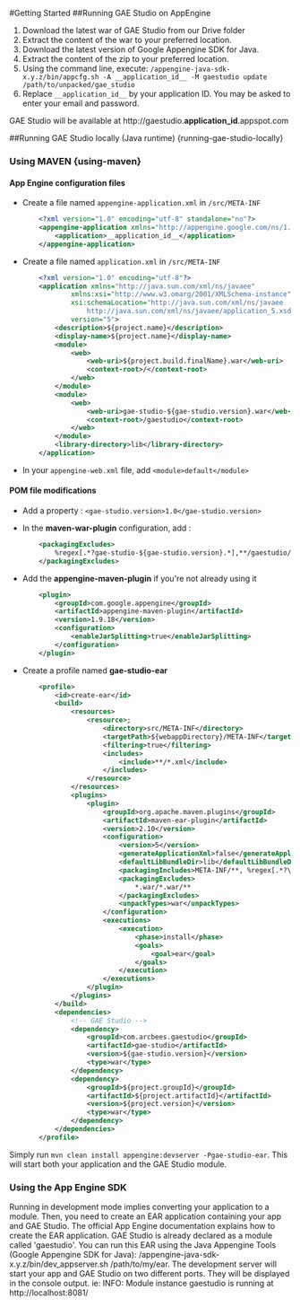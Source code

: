 #Getting Started
##Running GAE Studio on AppEngine
1. Download the latest war of GAE Studio from our Drive folder
2. Extract the content of the war to your preferred location.
3. Download the latest version of Google Appengine SDK for Java.
4. Extract the content of the zip to your preferred location.
5. Using the command line, execute: `/appengine-java-sdk-x.y.z/bin/appcfg.sh -A __application_id__ -M gaestudio update /path/to/unpacked/gae_studio`
6. Replace `__application_id__` by your application ID. You may be asked to enter your email and password.

GAE Studio will be available at http://gaestudio.__application_id__.appspot.com

##Running GAE Studio locally (Java runtime) {running-gae-studio-locally}
### Using MAVEN {using-maven}
#### App Engine configuration files

* Create a file named `appengine-application.xml` in `/src/META-INF`

    ```xml
        <?xml version="1.0" encoding="utf-8" standalone="no"?>
        <appengine-application xmlns="http://appengine.google.com/ns/1.0">
            <application>__application_id__</application>
        </appengine-application>
    ```

* Create a file named `application.xml` in `/src/META-INF`

    ```xml
        <?xml version="1.0" encoding="utf-8"?>
        <application xmlns="http://java.sun.com/xml/ns/javaee"
                xmlns:xsi="http://www.w3.omarg/2001/XMLSchema-instance"
                xsi:schemaLocation="http://java.sun.com/xml/ns/javaee
                    http://java.sun.com/xml/ns/javaee/application_5.xsd"
                version="5">
            <description>${project.name}</description>
            <display-name>${project.name}</display-name>
            <module>
                <web>
                    <web-uri>${project.build.finalName}.war</web-uri>
                    <context-root>/</context-root>
                </web>
            </module>
            <module>
                <web>
                    <web-uri>gae-studio-${gae-studio.version}.war</web-uri>
                    <context-root>/gaestudio</context-root>
                </web>
            </module>
            <library-directory>lib</library-directory>
        </application>
    ```

* In your `appengine-web.xml` file, add `<module>default</module>`

#### POM file modifications
* Add a property : `<gae-studio.version>1.0</gae-studio.version>`
* In the **maven-war-plugin** configuration, add :

    ```xml
        <packagingExcludes>
            %regex[.*?gae-studio-${gae-studio.version}.*],**/gaestudio/**, *.war, *.war/**
        </packagingExcludes>
    ```

* Add the **appengine-maven-plugin** if you're not already using it

    ```xml
        <plugin>
            <groupId>com.google.appengine</groupId>
            <artifactId>appengine-maven-plugin</artifactId>
            <version>1.9.18</version>
            <configuration>
                <enableJarSplitting>true</enableJarSplitting>
            </configuration>
        </plugin>
    ```

* Create a profile named **gae-studio-ear**

    ```xml
        <profile>
            <id>create-ear</id>
            <build>
                <resources>
                    <resource>;
                        <directory>src/META-INF</directory>
                        <targetPath>${webappDirectory}/META-INF</targetPath>
                        <filtering>true</filtering>
                        <includes>
                            <include>**/*.xml</include>
                        </includes>
                    </resource>
                </resources>
                <plugins>
                    <plugin>
                        <groupId>org.apache.maven.plugins</groupId>
                        <artifactId>maven-ear-plugin</artifactId>
                        <version>2.10</version>
                        <configuration>
                            <version>5</version>
                            <generateApplicationXml>false</generateApplicationXml>
                            <defaultLibBundleDir>lib</defaultLibBundleDir>
                            <packagingIncludes>META-INF/**, %regex[.*?\.war/.*]</packagingIncludes>
                            <packagingExcludes>
                                *.war/*.war/**
                            </packagingExcludes>
                            <unpackTypes>war</unpackTypes>
                        </configuration>
                        <executions>
                            <execution>
                                <phase>install</phase>
                                <goals>
                                    <goal>ear</goal>
                                </goals>
                            </execution>
                        </executions>
                    </plugin>
                </plugins>
            </build>
            <dependencies>
                <!-- GAE Studio -->
                <dependency>
                    <groupId>com.arcbees.gaestudio</groupId>
                    <artifactId>gae-studio</artifactId>
                    <version>${gae-studio.version}</version>
                    <type>war</type>
                </dependency>
                <dependency>
                    <groupId>${project.groupId}</groupId>
                    <artifactId>${project.artifactId}</artifactId>
                    <version>${project.version}</version>
                    <type>war</type>
                </dependency>
            </dependencies>
        </profile>
    ```

Simply run `mvn clean install appengine:devserver -Pgae-studio-ear`. This will start both your application and the GAE Studio module.

### Using the App Engine SDK
Running in development mode implies converting your application to a module. Then, you need to create an EAR
application containing your app and GAE Studio. The official App Engine documentation explains how to create the EAR application.
GAE Studio is already declared as a module called 'gaestudio'.
You can run this EAR using the Java Appengine Tools (Google Appengine SDK for Java): /appengine-java-sdk-x.y.z/bin/dev_appserver.sh /path/to/my/ear.
The development server will start your app and GAE Studio on two different ports. They will be displayed in the
console output. ie: INFO: Module instance gaestudio is running at http://localhost:8081/
